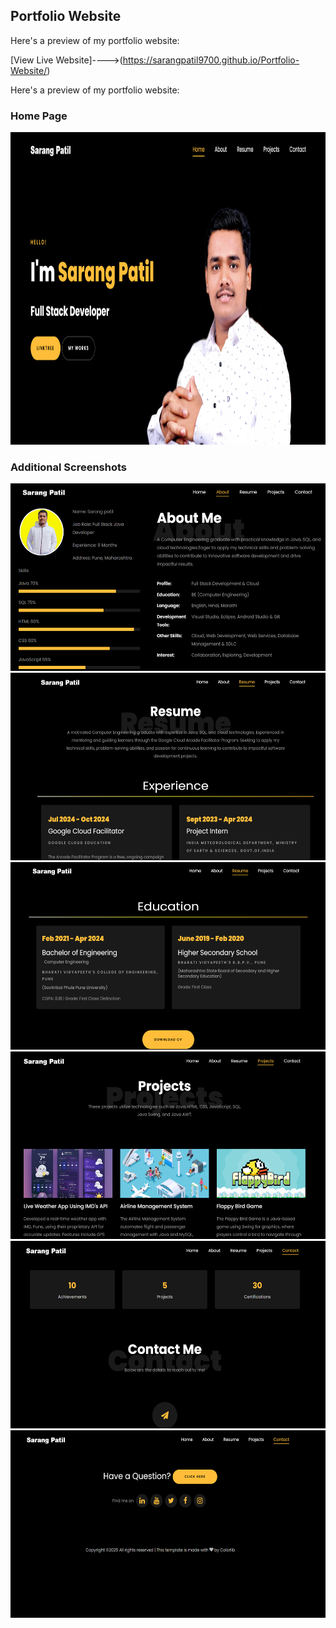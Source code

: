 ## Portfolio Website

Here's a preview of my portfolio website:

[View Live Website]---->(https://sarangpatil9700.github.io/Portfolio-Website/)

Here's a preview of my portfolio website:

### Home Page
<img src="https://github.com/SarangPatil9700/Portfolio-Website/blob/main/screenshots/Screenshot%20(17).png" alt="Home Page Screenshot" height="500" width="1500">

### Additional Screenshots
<img src="https://github.com/SarangPatil9700/Portfolio-Website/blob/main/screenshots/Screenshot%20(18).png" alt="Screenshot 18" height="300" width="800">
<img src="https://github.com/SarangPatil9700/Portfolio-Website/blob/main/screenshots/Screenshot%20(20).png" alt="Screenshot 20" height="300" width="800">
<img src="https://github.com/SarangPatil9700/Portfolio-Website/blob/main/screenshots/Screenshot%20(21).png" alt="Screenshot 21" height="300" width="800">
<img src="https://github.com/SarangPatil9700/Portfolio-Website/blob/main/screenshots/Screenshot%20(22).png" alt="Screenshot 22" height="300" width="800">
<img src="https://github.com/SarangPatil9700/Portfolio-Website/blob/main/screenshots/Screenshot%20(23).png" alt="Screenshot 23" height="300" width="800">
<img src="https://github.com/SarangPatil9700/Portfolio-Website/blob/main/screenshots/Screenshot%20(24).png" alt="Screenshot 24" height="300" width="800">

